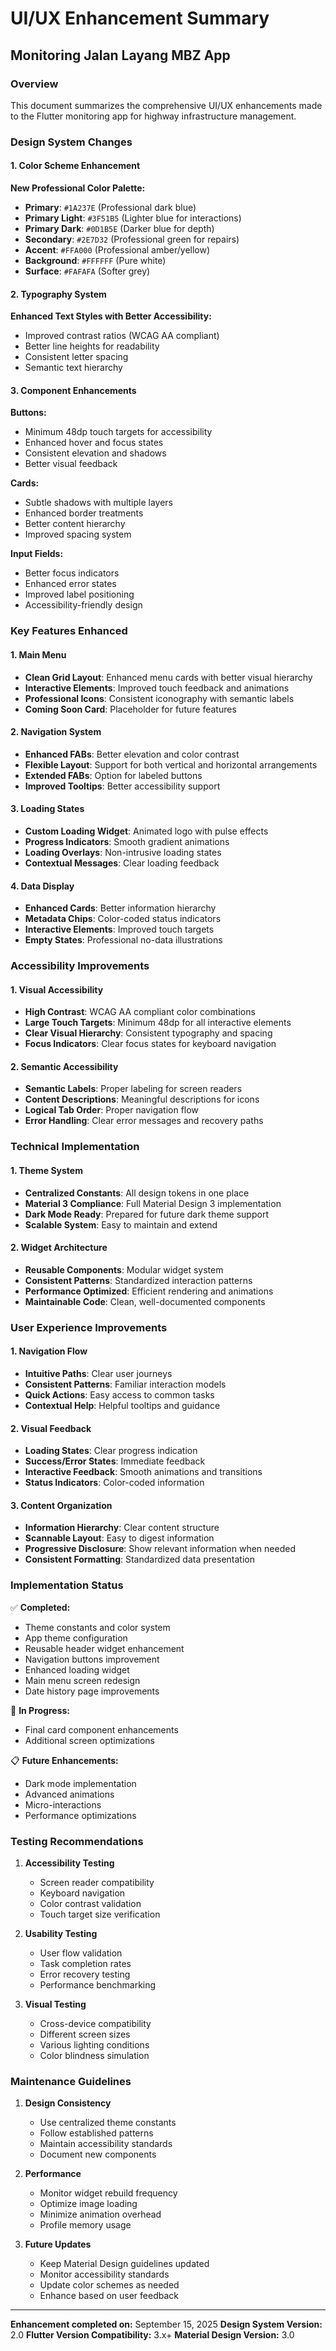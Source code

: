 # UI/UX Enhancement Summary
## Monitoring Jalan Layang MBZ App

### Overview
This document summarizes the comprehensive UI/UX enhancements made to the Flutter monitoring app for highway infrastructure management.

### Design System Changes

#### 1. Color Scheme Enhancement
**New Professional Color Palette:**
- **Primary**: `#1A237E` (Professional dark blue)
- **Primary Light**: `#3F51B5` (Lighter blue for interactions)
- **Primary Dark**: `#0D1B5E` (Darker blue for depth)
- **Secondary**: `#2E7D32` (Professional green for repairs)
- **Accent**: `#FFA000` (Professional amber/yellow)
- **Background**: `#FFFFFF` (Pure white)
- **Surface**: `#FAFAFA` (Softer grey)

#### 2. Typography System
**Enhanced Text Styles with Better Accessibility:**
- Improved contrast ratios (WCAG AA compliant)
- Better line heights for readability
- Consistent letter spacing
- Semantic text hierarchy

#### 3. Component Enhancements

**Buttons:**
- Minimum 48dp touch targets for accessibility
- Enhanced hover and focus states
- Consistent elevation and shadows
- Better visual feedback

**Cards:**
- Subtle shadows with multiple layers
- Enhanced border treatments
- Better content hierarchy
- Improved spacing system

**Input Fields:**
- Better focus indicators
- Enhanced error states
- Improved label positioning
- Accessibility-friendly design

### Key Features Enhanced

#### 1. Main Menu
- **Clean Grid Layout**: Enhanced menu cards with better visual hierarchy
- **Interactive Elements**: Improved touch feedback and animations
- **Professional Icons**: Consistent iconography with semantic labels
- **Coming Soon Card**: Placeholder for future features

#### 2. Navigation System
- **Enhanced FABs**: Better elevation and color contrast
- **Flexible Layout**: Support for both vertical and horizontal arrangements
- **Extended FABs**: Option for labeled buttons
- **Improved Tooltips**: Better accessibility support

#### 3. Loading States
- **Custom Loading Widget**: Animated logo with pulse effects
- **Progress Indicators**: Smooth gradient animations
- **Loading Overlays**: Non-intrusive loading states
- **Contextual Messages**: Clear loading feedback

#### 4. Data Display
- **Enhanced Cards**: Better information hierarchy
- **Metadata Chips**: Color-coded status indicators
- **Interactive Elements**: Improved touch targets
- **Empty States**: Professional no-data illustrations

### Accessibility Improvements

#### 1. Visual Accessibility
- **High Contrast**: WCAG AA compliant color combinations
- **Large Touch Targets**: Minimum 48dp for all interactive elements
- **Clear Visual Hierarchy**: Consistent typography and spacing
- **Focus Indicators**: Clear focus states for keyboard navigation

#### 2. Semantic Accessibility
- **Semantic Labels**: Proper labeling for screen readers
- **Content Descriptions**: Meaningful descriptions for icons
- **Logical Tab Order**: Proper navigation flow
- **Error Handling**: Clear error messages and recovery paths

### Technical Implementation

#### 1. Theme System
- **Centralized Constants**: All design tokens in one place
- **Material 3 Compliance**: Full Material Design 3 implementation
- **Dark Mode Ready**: Prepared for future dark theme support
- **Scalable System**: Easy to maintain and extend

#### 2. Widget Architecture
- **Reusable Components**: Modular widget system
- **Consistent Patterns**: Standardized interaction patterns
- **Performance Optimized**: Efficient rendering and animations
- **Maintainable Code**: Clean, well-documented components

### User Experience Improvements

#### 1. Navigation Flow
- **Intuitive Paths**: Clear user journeys
- **Consistent Patterns**: Familiar interaction models
- **Quick Actions**: Easy access to common tasks
- **Contextual Help**: Helpful tooltips and guidance

#### 2. Visual Feedback
- **Loading States**: Clear progress indication
- **Success/Error States**: Immediate feedback
- **Interactive Feedback**: Smooth animations and transitions
- **Status Indicators**: Color-coded information

#### 3. Content Organization
- **Information Hierarchy**: Clear content structure
- **Scannable Layout**: Easy to digest information
- **Progressive Disclosure**: Show relevant information when needed
- **Consistent Formatting**: Standardized data presentation

### Implementation Status

✅ **Completed:**
- Theme constants and color system
- App theme configuration
- Reusable header widget enhancement
- Navigation buttons improvement
- Enhanced loading widget
- Main menu screen redesign
- Date history page improvements

🔄 **In Progress:**
- Final card component enhancements
- Additional screen optimizations

📋 **Future Enhancements:**
- Dark mode implementation
- Advanced animations
- Micro-interactions
- Performance optimizations

### Testing Recommendations

1. **Accessibility Testing**
   - Screen reader compatibility
   - Keyboard navigation
   - Color contrast validation
   - Touch target size verification

2. **Usability Testing**
   - User flow validation
   - Task completion rates
   - Error recovery testing
   - Performance benchmarking

3. **Visual Testing**
   - Cross-device compatibility
   - Different screen sizes
   - Various lighting conditions
   - Color blindness simulation

### Maintenance Guidelines

1. **Design Consistency**
   - Use centralized theme constants
   - Follow established patterns
   - Maintain accessibility standards
   - Document new components

2. **Performance**
   - Monitor widget rebuild frequency
   - Optimize image loading
   - Minimize animation overhead
   - Profile memory usage

3. **Future Updates**
   - Keep Material Design guidelines updated
   - Monitor accessibility standards
   - Update color schemes as needed
   - Enhance based on user feedback

---

**Enhancement completed on:** September 15, 2025
**Design System Version:** 2.0
**Flutter Version Compatibility:** 3.x+
**Material Design Version:** 3.0
